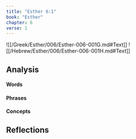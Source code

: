 ```yaml
---
title: "Esther 6:1"
book: "Esther"
chapter: 6
verse: 1
---
```

![[/Greek/Esther/006/Esther-006-001G.md#Text]]
![[/Hebrew/Esther/006/Esther-006-001H.md#Text]]

## Analysis

#### Words

#### Phrases

#### Concepts

## Reflections
